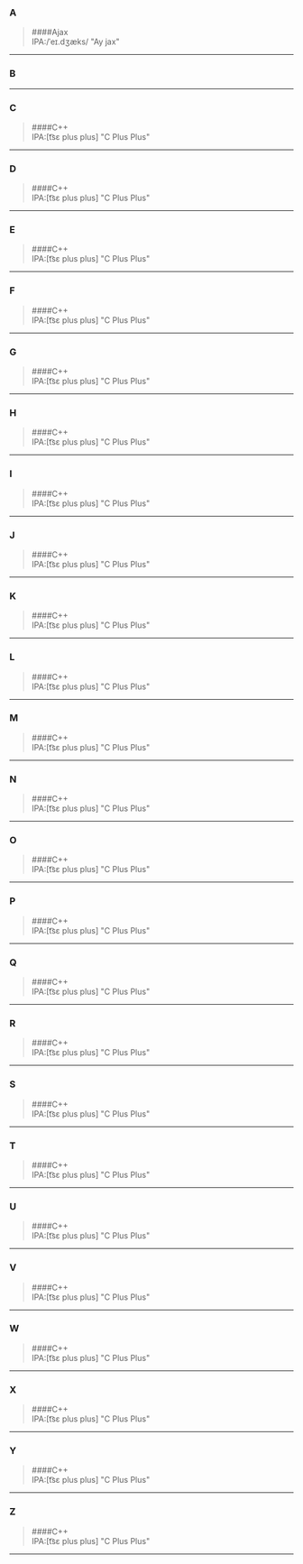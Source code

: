 ### A
>####Ajax  
    IPA:/ˈeɪ.dʒæks/
    "Ay jax" 

***

### B
***

### C
>####C++  
    IPA:[t͡sɛ plus plus]
    "C Plus Plus" 
***

### D
>####C++  
    IPA:[t͡sɛ plus plus]
    "C Plus Plus" 
***

### E
>####C++  
    IPA:[t͡sɛ plus plus]
    "C Plus Plus" 
***

### F
>####C++  
    IPA:[t͡sɛ plus plus]
    "C Plus Plus" 
***

### G
>####C++  
    IPA:[t͡sɛ plus plus]
    "C Plus Plus" 
***

### H
>####C++  
    IPA:[t͡sɛ plus plus]
    "C Plus Plus" 
***

### I
>####C++  
    IPA:[t͡sɛ plus plus]
    "C Plus Plus" 
***

### J
>####C++  
    IPA:[t͡sɛ plus plus]
    "C Plus Plus" 
***

### K
>####C++  
    IPA:[t͡sɛ plus plus]
    "C Plus Plus" 
***

### L
>####C++  
    IPA:[t͡sɛ plus plus]
    "C Plus Plus" 
***

### M
>####C++  
    IPA:[t͡sɛ plus plus]
    "C Plus Plus" 
***

### N
>####C++  
    IPA:[t͡sɛ plus plus]
    "C Plus Plus" 
***

### O
>####C++  
    IPA:[t͡sɛ plus plus]
    "C Plus Plus" 
***

### P
>####C++  
    IPA:[t͡sɛ plus plus]
    "C Plus Plus" 
***

### Q
>####C++  
    IPA:[t͡sɛ plus plus]
    "C Plus Plus" 
***

### R
>####C++  
    IPA:[t͡sɛ plus plus]
    "C Plus Plus" 
***

### S
>####C++  
    IPA:[t͡sɛ plus plus]
    "C Plus Plus" 
***

### T
>####C++  
    IPA:[t͡sɛ plus plus]
    "C Plus Plus" 
***

### U
>####C++  
    IPA:[t͡sɛ plus plus]
    "C Plus Plus" 
***

### V
>####C++  
    IPA:[t͡sɛ plus plus]
    "C Plus Plus" 
***

### W
>####C++  
    IPA:[t͡sɛ plus plus]
    "C Plus Plus" 
***

### X
>####C++  
    IPA:[t͡sɛ plus plus]
    "C Plus Plus" 
***

### Y
>####C++  
    IPA:[t͡sɛ plus plus]
    "C Plus Plus" 
***

### Z
>####C++  
    IPA:[t͡sɛ plus plus]
    "C Plus Plus" 
***
    
